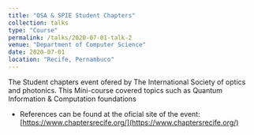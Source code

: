 ```yaml
---
title: "OSA & SPIE Student Chapters"
collection: talks
type: "Course"
permalink: /talks/2020-07-01-talk-2
venue: "Department of Computer Science"
date: 2020-07-01
location: "Recife, Pernambuco"
---
```


The Student chapters event ofered by The International Society of optics and photonics. This Mini-course covered topics such as Quantum Information & Computation foundations

  * References can be found at the oficial site of the event: [https://www.chaptersrecife.org/](https://www.chaptersrecife.org/) 
